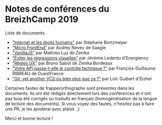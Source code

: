 # Notes de conférences du BreizhCamp 2019

Liste de documents

- ["Internet et les droits humains"](./confs/keynote_ouverture.md) par Stéphane Bortzmeyer
- ["Micro FrontEnd"](./confs/micro_frontend.md) par Audrey Neveu de Saagie
- ["VanillaJS"](./confs/vanilla_JS.md) par Mathieu Luz de Zenika
- ["Éviter les régressions visuelles"](./confs/regressions_visuelles.md) par Jérémie Ledentu d'Energiency
- ["Règles UX"](./confs/regles_ux.md) par Bruno Sabot de Zenika Bordeaux
- ["Votre API passe-t-elle le contrôle technique ?"](./confs/api_controle_technique.md) par François-Guillaume RIBREAU de OuestFrance
- ["Git, yet another VCS ou bien plus que ça ?"](./confs/git_vcs.md) par Loïc Guibert d'Eizhel

Certaines fautes de frappe/orthographe sont présentes dans les documents. Ils ont été rédigés directement lors des conférences et n'ont pas tous été corrigés ou traduits en français (homogénéisation de la langue de lecture des documents). Si vous voyez des fautes, n'hésitez pas à faire une PR, je les ajouterai avec plaisir. ;)

Merci et bonne lecture !

